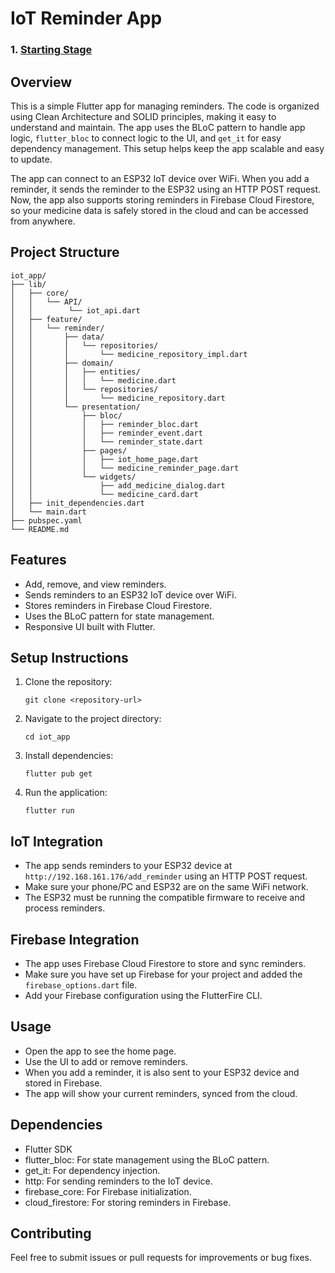 # IoT Reminder App

### 1. [Starting Stage](https://github.com/MaxJakaria/iot_app/tree/0d80d92f67f6200a9bec351e44c83e554272cba2)

## Overview

This is a simple Flutter app for managing reminders. The code is organized using Clean Architecture and SOLID principles, making it easy to understand and maintain. The app uses the BLoC pattern to handle app logic, `flutter_bloc` to connect logic to the UI, and `get_it` for easy dependency management. This setup helps keep the app scalable and easy to update.

The app can connect to an ESP32 IoT device over WiFi. When you add a reminder, it sends the reminder to the ESP32 using an HTTP POST request.  
Now, the app also supports storing reminders in Firebase Cloud Firestore, so your medicine data is safely stored in the cloud and can be accessed from anywhere.

## Project Structure

```
iot_app/
├── lib/
│   ├── core/
│   │   └── API/
│   │        └── iot_api.dart
│   ├── feature/
│   │   └── reminder/
│   │       ├── data/
│   │       │   └── repositories/
│   │       │       └── medicine_repository_impl.dart
│   │       ├── domain/
│   │       │   ├── entities/
│   │       │   │   └── medicine.dart
│   │       │   └── repositories/
│   │       │       └── medicine_repository.dart
│   │       └── presentation/
│   │           ├── bloc/
│   │           │   ├── reminder_bloc.dart
│   │           │   ├── reminder_event.dart
│   │           │   └── reminder_state.dart
│   │           ├── pages/
│   │           │   ├── iot_home_page.dart
│   │           │   └── medicine_reminder_page.dart
│   │           └── widgets/
│   │               ├── add_medicine_dialog.dart
│   │               └── medicine_card.dart
│   ├── init_dependencies.dart
│   └── main.dart
├── pubspec.yaml
└── README.md
```

## Features

- Add, remove, and view reminders.
- Sends reminders to an ESP32 IoT device over WiFi.
- Stores reminders in Firebase Cloud Firestore.
- Uses the BLoC pattern for state management.
- Responsive UI built with Flutter.

## Setup Instructions

1. Clone the repository:
   ```
   git clone <repository-url>
   ```
2. Navigate to the project directory:
   ```
   cd iot_app
   ```
3. Install dependencies:
   ```
   flutter pub get
   ```
4. Run the application:
   ```
   flutter run
   ```

## IoT Integration

- The app sends reminders to your ESP32 device at `http://192.168.161.176/add_reminder` using an HTTP POST request.
- Make sure your phone/PC and ESP32 are on the same WiFi network.
- The ESP32 must be running the compatible firmware to receive and process reminders.

## Firebase Integration

- The app uses Firebase Cloud Firestore to store and sync reminders.
- Make sure you have set up Firebase for your project and added the `firebase_options.dart` file.
- Add your Firebase configuration using the FlutterFire CLI.

## Usage

- Open the app to see the home page.
- Use the UI to add or remove reminders.
- When you add a reminder, it is also sent to your ESP32 device and stored in Firebase.
- The app will show your current reminders, synced from the cloud.

## Dependencies

- Flutter SDK
- flutter_bloc: For state management using the BLoC pattern.
- get_it: For dependency injection.
- http: For sending reminders to the IoT device.
- firebase_core: For Firebase initialization.
- cloud_firestore: For storing reminders in Firebase.

## Contributing

Feel free to submit issues or pull requests for improvements or bug fixes.
